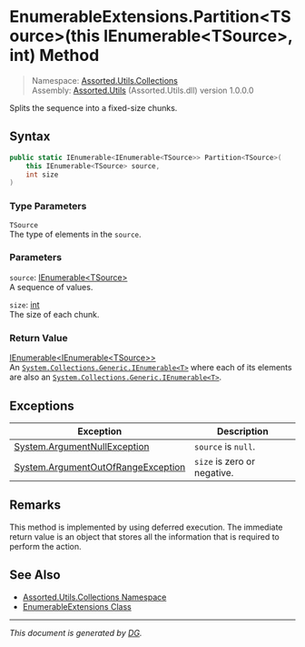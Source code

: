 ﻿# EnumerableExtensions.Partition\<TSource>(this IEnumerable\<TSource>, int) Method

> Namespace: [Assorted.Utils.Collections](_toc.Assorted.Utils.md#Assorted.Utils.Collections%20Namespace)\
> Assembly: [Assorted.Utils](_toc.Assorted.Utils.md) (Assorted.Utils.dll) version 1.0.0.0

Splits the sequence into a fixed-size chunks.

## Syntax

```csharp
public static IEnumerable<IEnumerable<TSource>> Partition<TSource>(
    this IEnumerable<TSource> source, 
    int size
)
```

### Type Parameters

`TSource`\
The type of elements in the `source`.

### Parameters

`source`: [IEnumerable\<TSource>](https://docs.microsoft.com/en-us/dotnet/api/system.collections.generic.ienumerable-1)\
A sequence of values.

`size`: [int](https://docs.microsoft.com/en-us/dotnet/api/system.int32)\
The size of each chunk.

### Return Value

[IEnumerable\<IEnumerable\<TSource>>](https://docs.microsoft.com/en-us/dotnet/api/system.collections.generic.ienumerable-1)\
An [`System.Collections.Generic.IEnumerable<T>`](https://docs.microsoft.com/en-us/dotnet/api/system.collections.generic.ienumerable-1) where each of its elements are also an [`System.Collections.Generic.IEnumerable<T>`](https://docs.microsoft.com/en-us/dotnet/api/system.collections.generic.ienumerable-1).

## Exceptions

Exception | Description
--- | ---
[System.ArgumentNullException](https://docs.microsoft.com/en-us/dotnet/api/system.argumentnullexception) | `source` is `null`.
[System.ArgumentOutOfRangeException](https://docs.microsoft.com/en-us/dotnet/api/system.argumentoutofrangeexception) | `size` is zero or negative.

## Remarks

This method is implemented by using deferred execution. The immediate return value is an object that stores all the information that is required to perform the action.

## See Also

- [Assorted.Utils.Collections Namespace](_toc.Assorted.Utils.md#Assorted.Utils.Collections%20Namespace)
- [EnumerableExtensions Class](Assorted.Utils.Collections.EnumerableExtensions.md)

---

_This document is generated by [DG](https://github.com/Khojasteh/dg)._
